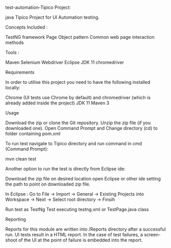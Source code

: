 test-automation-Tipico Project:

java Tipico Project for UI Automation testing.

Concepts Included :

TestNG framework Page Object pattern Common web page interaction methods

Tools :

Maven Selenium Webdriver Eclipse JDK 11 chromedriver

Requirements

In order to utilise this project you need to have the following installed locally:

Chrome (UI tests use Chrome by default) and chromedriver (which is already added inside the project) JDK 11 Maven 3

Usage

Download the zip or clone the Git repository. Unzip the zip file (if you downloaded one). Open Command Prompt and Change directory (cd) to folder containing pom.xml

To run test navigate to Tipico directory and run command in cmd (Command Prompt):

mvn clean test

Another option to run the test is directly from Eclipse ide:

Download the zip file on desired location open Eclipse or other ide setting the path to point on downloaded zip file.

In Eclipse : Go to File -> Import -> General -> Existing Projects into Workspace -> Next -> Select root directory -> Finsih

Run test as TestNg Test executing testng.xml or TestPage.java class

Reporting

Reports for this module are written into /Reports directory after a successful run. UI tests result in a HTML report. In the case of test failures, a screen-shoot of the UI at the point of failure is embedded into the report.

